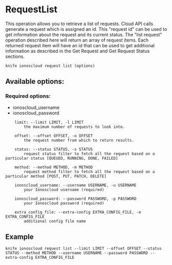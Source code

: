 # RequestList

This operation allows you to retrieve a list of requests. Cloud API calls generate a request which is assigned an id. This "request id" can be used to get information about the request and its current status. The "list request" operation described here will return an array of request items. Each returned request item will have an id that can be used to get additional information as described in the Get Request and Get Request Status sections.

```text
knife ionoscloud request list (options)
```

## Available options:

### Required options:

* ionoscloud\_username
* ionoscloud\_password

```text
    limit: --limit LIMIT, -l LIMIT
        the maximum number of requests to look into.

    offset: --offset OFFSET, -o OFFSET
        the request number from which to return results.

    status: --status STATUS, -s STATUS
        request status filter to fetch all the request based on a particular status [QUEUED, RUNNING, DONE, FAILED]

    method: --method METHOD, -m METHOD
        request method filter to fetch all the request based on a particular method [POST, PUT, PATCH, DELETE]

    ionoscloud_username: --username USERNAME, -u USERNAME
        your Ionoscloud username (required)

    ionoscloud_password: --password PASSWORD, -p PASSWORD
        your Ionoscloud password (required)

    extra_config_file: --extra-config EXTRA_CONFIG_FILE, -e EXTRA_CONFIG_FILE
        additional config file name

```
## Example

```text
knife ionoscloud request list --limit LIMIT --offset OFFSET --status STATUS --method METHOD --username USERNAME --password PASSWORD --extra-config EXTRA_CONFIG_FILE
```
